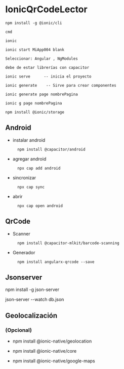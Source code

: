 # IonicQrCodeLector

    npm install -g @ionic/cli  

    cmd

    ionic

    ionic start MiApp004 blank

    Seleccionar: Angular , NgModules

    debe de estar librerías con capacitor

    ionic serve      -- inicia el proyecto

    ionic generate    -- Sirve para crear componentes

    ionic generate page nombrePagina

    ionic g page nombrePagina

    npm install @ionic/storage

## Android

- instalar android
  
        npm install @capacitor/android

- agregar android
  
        npx cap add android

- sincronizar
  
        npx cap sync

- abrir
  
        npx cap open android

## QrCode

- Scanner

        npm install @capacitor-mlkit/barcode-scanning

- Generador
  
        npm install angularx-qrcode --save

## Jsonserver

npm install -g json-server

json-server --watch db.json

## Geolocalización

### (Opcional)

- npm install @ionic-native/geolocation

- npm install @ionic-native/core

- npm install @ionic-native/google-maps

